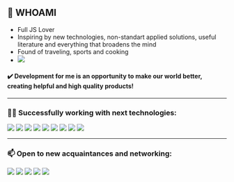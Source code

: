 ## 👋  WHOAMI

- Full JS Lover
- Inspiring by new technologies, non-standart applied solutions, useful literature and everything that broadens the mind
- Found of traveling, sports and cooking
- [<img src="https://img.shields.io/badge/Writing music-FF3300?style=flat-square&logo=SoundCloud&logoColor=white"/>](https://soundcloud.com/sun_rhythms)
#### ✔️ Development for me is an opportunity to make our world better, creating helpful and high quality products!
---

### 👨‍💻 Successfully working with next technologies:
<img src="https://img.shields.io/badge/HTML5-343434?style=for-the-badge&logo=HTML5&logoColor=E34F26"/>  <img src="https://img.shields.io/badge/CSS3-343434?style=for-the-badge&logo=CSS3&logoColor=1572B6"/>  <img src="https://img.shields.io/badge/JavaScript-343434?style=for-the-badge&logo=JavaScript&logoColor=F7DF1E"/>  <img src="https://img.shields.io/badge/React-343434?style=for-the-badge&logo=React&logoColor=61DAFB"/> <img src="https://img.shields.io/badge/Redux-343434?style=for-the-badge&logo=Redux&logoColor=764ABC"/> <img src="https://img.shields.io/badge/ReactRouter-343434?style=for-the-badge&logo=ReactRouter&logoColor=CA4245"/> <img src="https://img.shields.io/badge/TypeScript-343434?style=for-the-badge&logo=TypeScript&logoColor=3178C6"/> <img src="https://img.shields.io/badge/Ionic-343434?style=for-the-badge&logo=Ionic&logoColor=3880FF"/> <img src="https://img.shields.io/badge/MUI-343434?style=for-the-badge&logo=MUI&logoColor=007FFF"/>

---

### 📫 Open to new acquaintances and networking:
[<img src="https://img.shields.io/badge/Telegram-26A5E4?style=for-the-badge&logo=Telegram&logoColor=white"/>](https://t.me/sun_rhythms)  [<img src="https://img.shields.io/badge/LinkedIn-0A66C2?style=for-the-badge&logo=LinkedIn&logoColor=white"/>](https://www.linkedin.com/in/anton-antuskov-714139260/)  [<img src="https://img.shields.io/badge/Facebook-1877F2?style=for-the-badge&logo=Facebook&logoColor=white"/>](https://www.facebook.com/sunrhythmss)  [<img src="https://img.shields.io/badge/Stack Overflow-F58025?style=for-the-badge&logo=Stack Overflow&logoColor=white"/>](https://stackoverflow.com/users/20886939/sun-rhythms) <img src="https://img.shields.io/badge/Mail.Ru-F58025?style=for-the-badge&logo=Stack Overflow&logoColor=white"/>
